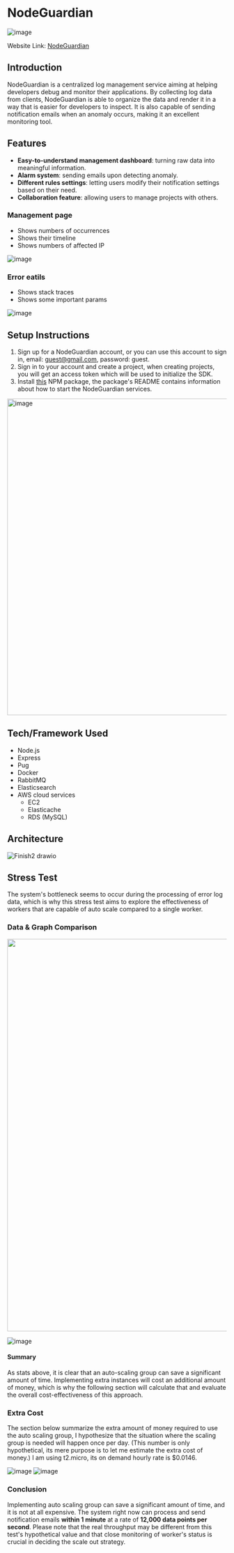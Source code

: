 # NodeGuardian
![image](https://github.com/user-attachments/assets/00736604-9a7e-4f61-b329-8cf1f22da5c2)

Website Link: [NodeGuardian](https://nodeguardianapp.com/home)

## Introduction
NodeGuardian is a centralized log management service aiming at helping developers debug and monitor their applications. 
By collecting log data from clients, NodeGuardian is able to organize the data and render it in a way that is easier for developers to inspect.
It is also capable of sending notification emails when an anomaly occurs, making it an excellent monitoring tool.

## Features
- **Easy-to-understand management dashboard**: turning raw data into meaningful information.
- **Alarm system**: sending emails upon detecting anomaly. 
- **Different rules settings**: letting users modify their notification settings based on their need.
- **Collaboration feature**: allowing users to manage projects with others.

### Management page
- Shows numbers of occurrences
- Shows their timeline
- Shows numbers of affected IP
  
![image](https://github.com/user-attachments/assets/21bfa254-a05d-41b2-b996-c202c0ffa1d6)
### Error eatils
- Shows stack traces
- Shows some important params

![image](https://github.com/user-attachments/assets/d0a85f38-c1a7-4c65-806d-75ea88f822f8)




## Setup Instructions
1. Sign up for a NodeGuardian account, or you can use this account to sign in, email: guest@gmail.com, password: guest.
2. Sign in to your account and create a project, when creating projects, you will get an access token which will be used to initialize the SDK.
3. Install [this](https://www.npmjs.com/package/node-guardian) NPM package, the package's README contains information about how to start the NodeGuardian services.
<img width="726" alt="image" src="https://github.com/user-attachments/assets/2d715666-74c3-4b7b-9614-7441f658b3e9">

## Tech/Framework Used
- Node.js
- Express
- Pug
- Docker
- RabbitMQ
- Elasticsearch
- AWS cloud services
  - EC2
  - Elasticache
  - RDS (MySQL)
## Architecture
![Finish2 drawio](https://github.com/user-attachments/assets/4363e308-6f77-4715-83e9-c8a951d22207)

## Stress Test
The system's bottleneck seems to occur during the processing of error log data, which is why this stress test aims to explore the effectiveness of workers that are capable of auto scale compared to a single worker.

### Data & Graph Comparison
<img width="900" src="https://github.com/user-attachments/assets/c1a11a20-7625-4f74-958b-ee436f0d1040">

![image](https://github.com/user-attachments/assets/ea3be2bd-8ef6-41a3-bce3-54e5cf8bf465)

#### Summary
As stats above, it is clear that an auto-scaling group can save a significant amount of time. Implementing extra instances will cost an additional amount of money, which is why the following section will calculate that and evaluate the overall cost-effectiveness of this approach.

### Extra Cost
The section below summarize the extra amount of money required to use the auto scaling group, I hypothesize that the situation where the 
scaling group is needed will happen once per day. (This number is only hypothetical, its mere purpose is to let me estimate the extra cost 
of money.) I am using t2.micro, its on demand hourly rate is $0.0146.

![image](https://github.com/user-attachments/assets/3a0bc359-7e36-4bf4-b089-20627e4d783a)
![image](https://github.com/user-attachments/assets/807f35e4-c6ac-444d-b767-bd7b481bf2ae)

### Conclusion
Implementing auto scaling group can save a significant amount of time, and it is not at all expensive. The system right now can process and send notification emails **within 1 minute** at a rate of **12,000 data points per second**. Please note that the real throughput may be different from this test's hypothetical value and that close monitoring of worker's status is crucial in deciding the scale out strategy.






